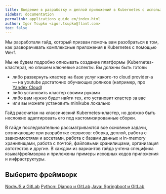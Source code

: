 ```yaml
---
title: Введение в разработку и деплой приложений в Kubernetes с использованием Werf 
sidebar: documentation
permalink: applications_guide_en/index.html
author: Igor Tsupko <igor.tsupko@flant.com>
toc: false
---
```


Мы разработали гайд, который призван помочь вам разобраться в том, как разворачивать комплексные приложения в Kubernetes с помощью Werf.

Мы не будем подробно описывать создание платформы (Kubernetes-кластера), но опишем ключевые аспекты. Вы должны быть готовы

- либо развернуть кластер на базе услуг какого-то cloud provider-а — на youtube достаточно обучающих роликов (например, про [Yandex Cloud](https://www.youtube.com/watch?v=Ngadh9T2dOI))
- либо установить кластер своими руками
- либо вам нужно будет найти тех, кто установит кластер за вас
- или вы можете установить minikube локально

Гайд рассчитан на классический Kubernetes-кластер, но должно быть несложно адаптировать его под кастомизированные сборки.
 
В гайде последовательно рассматриваются все основные задачи, возникающие при разработке сервисов: сборка, деплой, работа с зависимостями и ассетами, работа с базами данных и in-memory хранилищами, работа с почтой, файловыми хранилищами, организация автотестов и другие. В каждом из вариантов гайда учтена специфика языка/фреймворка и приложены примеры исходных кодов приложения и инфраструктуры.

<h2>Выберите фреймворк</h2>

<div class="nav-btn-list">
<!--    <a href="gitlab_rails/000_task.html" class="nav-btn">Ruby On Rails и GitLab</a> -->
    <a href="gitlab_nodejs/000_task.html" class="nav-btn">NodeJS и GitLab</a>
    <a href="gitlab_python_django/000_task.html" class="nav-btn">Python: Django и GitLab</a>
    <a href="gitlab_java_springboot/000_task.html" class="nav-btn">Java: Springboot и GitLab</a>
</div>
